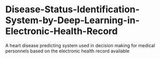 # Disease-Status-Identification-System-by-Deep-Learning-in-Electronic-Health-Record
A heart disease predicting system used in decision making for medical personnels based on the electronic health record available 
